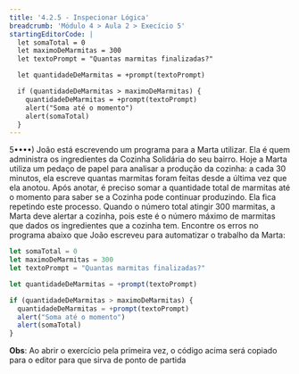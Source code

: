 ```yaml
---
title: '4.2.5 - Inspecionar Lógica'
breadcrumb: 'Módulo 4 > Aula 2 > Execício 5'
startingEditorCode: | 
  let somaTotal = 0
  let maximoDeMarmitas = 300
  let textoPrompt = "Quantas marmitas finalizadas?"

  let quantidadeDeMarmitas = +prompt(textoPrompt)

  if (quantidadeDeMarmitas > maximoDeMarmitas) {
    quantidadeDeMarmitas = +prompt(textoPrompt)
    alert("Soma até o momento")
    alert(somaTotal)
  }
---
```


5••••) João está escrevendo um programa para a Marta utilizar. Ela é quem administra os ingredientes da Cozinha Solidária do seu bairro. Hoje a Marta utiliza um pedaço de papel para analisar a produção da cozinha: a cada 30 minutos, ela escreve quantas marmitas foram feitas desde a última vez que ela anotou. Após anotar, é preciso somar a quantidade total de marmitas até o momento para saber se a Cozinha pode continuar produzindo. Ela fica repetindo este processo. Quando o número total atingir 300 marmitas, a Marta deve alertar a cozinha, pois este é o número máximo de marmitas que dados os ingredientes que a cozinha tem. Encontre os erros no programa abaixo que João escreveu para automatizar o trabalho da Marta:

```js
let somaTotal = 0
let maximoDeMarmitas = 300
let textoPrompt = "Quantas marmitas finalizadas?"

let quantidadeDeMarmitas = +prompt(textoPrompt)

if (quantidadeDeMarmitas > maximoDeMarmitas) {
  quantidadeDeMarmitas = +prompt(textoPrompt)
  alert("Soma até o momento")
  alert(somaTotal)
}
```

**Obs**: Ao abrir o exercício pela primeira vez, o código acima será copiado para o editor para que sirva de ponto de partida
